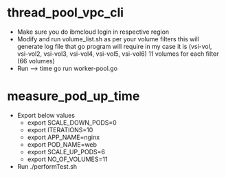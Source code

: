 # thread_pool_vpc_cli

- Make sure you do ibmcloud login in respective region 
- Modify and run volume_list.sh as per your volume filters this will generate log file that go program will require in my case it is (vsi-vol, vsi-vol2, vsi-vol3, vsi-vol4, vsi-vol5, vsi-vol6) 11 volumes for each filter (66 volumes)
-  Run —> time go run worker-pool.go


# measure_pod_up_time

- Export below values
   - export SCALE_DOWN_PODS=0
   - export ITERATIONS=10
   - export APP_NAME=nginx
   - export POD_NAME=web
   - export SCALE_UP_PODS=6
   - export NO_OF_VOLUMES=11
- Run ./performTest.sh

